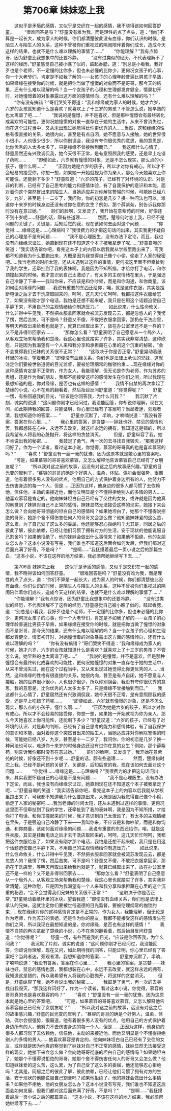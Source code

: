# 　　第706章 妹妹恋上我
　　这似乎是矛盾的感情，又似乎是交织在一起的感情，我不晓得该如何回答舒童。
　　“很难回答是吗？”舒童没有难为我，而是理性的点了点头，道：“你们不算是一起长大，成为家人的时候，你们都清楚彼此没有血缘，你们认识的时候，是陌生人与陌生人的关系，这种不曾被你们重视过的隔阂陪伴着你们成长，造成今天这样的结果，也就不是什么难以理解的事情了……”
　　“你能理解？”我有点惊讶，因为舒童比我想象中的还要冷静。
　　“没有过类似的经历，不代表理解不了这样的经历，”舒童感觉自己被小瞧了似的，鼓起香腮，道：“别总是小看我，我好歹也是个老师，不一定懂的比你多，但也未必懂的比你少，更何况女孩子的心事，你一个大老爷们，肯定是不如我了解的——女孩子的心理年龄普遍比男孩子早熟，如果缘缘在接受你的时候，就是把你当做了憧憬的对象而不是哥哥，那今天的结果，还有什么难以理解的吗？当一个女孩子的心理和生理都发育健全，情窦初开时，对她憧憬着的对象暴露出这方面的感情倾向，还有什么难以理解的吗？”
　　“你有没有搞错？”哥们哭笑不得道：“我和缘缘成为家人的时候，她才六岁，六岁的女孩就知道什么是喜欢？就喜欢上了十三岁的男孩？不管怎么说，她早熟的也太离谱了吧……”
　　“我说的是憧憬，并不是喜欢，但是那种憧憬会有最终转化成喜欢的可能性，更何况她憧憬的对象一直存在于她的生活中，从来不曾消失过，而在这个过程当中，又从未出现过她觉得比你更优秀的人……当然，这和缘缘的性格有很直接的关系，她很内向，甚至是有点自闭，她不愿意与人接触，她的世界很小很小，人也很少很少，所以你别误会，我没有夸你很优秀的意思，我的意思是，比你优秀的人太多太多了，只是缘缘不曾接触到而已。”
　　我这都什么心情了，舒童居然还有兴致调侃我，她今天很不正常，是有意照顾我的感受，还是早上吃错了药呢……
　　“即便如此，六岁就有憧憬的对象，还是不怎么现实，那么点的小孩子，懂什么啊……”
　　“正因为她是六岁的孩子，所以才对你有戒心，所以才不会轻易的接受你，你想一想，如果她一开始就视为你为亲人，那么今天她喜欢上你可能性，还能剩下多少？”舒童叹道：“六岁的孩子，已经有了对坏境的认识、对是非的判断，已经有了自己思考的能力和感情体验，有了自我保护的意识和本能，面对着你这个突然冒出来的陌生人，当她适应并对你解除警惕的时候，可能她已经八岁，九岁，甚至是十一二岁了，我问你，你的初恋是几岁？换一种问法也可以，难道你十来岁的时候身边还没有过你在意的女生？例如，那个薛紫苑，别告诉我你那时没有在意过她。”
　　哥们的脸啊，又发烫了，我开始在意紫苑的时候，好像还不到十岁呢……舒童的话，颇有些道理……
　　然而，楚缘何时恋上我，已经不是问题的关键了，关键是，后知后觉的我，现在该如何去面对这个问题……
　　“你觉得……缘缘这是……心理病吗？”我很费力的才把这句话问出来，其实我更怀疑自己的心理是不是有问题……
　　“我不是心理医生，没有办法下定论，而且，我也没有向缘缘求证过，她直到现在还不知道这个本子被我拿走了呢……”舒童自嘲的笑道：“我实话告诉你吧，看完这本子上的内容以后我就从学校里跑出来了，可我都不知道我为什么要跑出来，大概是因为我觉得自己像个小偷，偷走了人家的秘密吧……我当老师的时间太短，还从未遇到过这样的事情，更何况这里面不但牵扯到了我的学生，还牵扯到了我的表妹啊，我是因为不知所措，才给你打了电话，和你顶撞起来的时候，我才意识到自己太激动了，有太多的主观情绪在里头，于是强迫自己冷静了下来——我叫你来，不应该是和你吵架，而是和你沟通，和你商量，该如何面对缘缘的问题……我说有重要的东西还给你，喏，就是这件衣服，其实是挂断电话之后才去干洗店取回来的，呵呵，这几天忙忙呵呵，我都把这件衣服给忘了，如果没有刚才那个电话，我怕是还想不起来呢，我只是在用这个话题迫使自己平静下来，不用自己的主观情绪给你制造压力。”
　　如此说来，什么性命攸关，什么非得中午见我，不然把衣服拿回家就会被流苏发现云云，都是忽悠人的？我愣了愣，然后苦笑，可不是吗？舒童又不傻，不敢把衣服拿回家，那扔在干洗店里，等明天再取出来给我也就是了，就算已经取出来了，放在办公室里还不是一样的？又不是非得带回家去……
　　“那你怎么看？”舒童表明了自己愿意从一个局外人，从客观立场来帮助我和楚缘，我这心里也就踏实了许多，其实我非常清楚，这种欣慰，只是因为我渴望有一个人来和我分享和承担藏在心里的这个沉重的秘密，“会不会觉得我们兄妹的关系很不正常？”
　　“这取决于你是否正常，”舒童晃动着纸杯里的冰块，望着我道：“即便没有血缘关系，你们也是法律上承认的兄妹，这就注定你们要被世俗道德的目光监督，要被伦理纲常的枷锁约束……现在缘缘对你的这种感情肯定是不正常的，作为女人，我能理解，但无论是作为老师，作为苏苏的表姐，还是作为你的朋友，我都不能接受这样的感情发生在你们之间，所以我现在最想知道的是，你对缘缘，是否也有这样的感情！”
　　我情不自禁的再次拿起了楚缘的小说，心不在焉的翻看着，然后抬目反问舒童道：“你觉得呢？”
　　舒童一愣，有些回避我的目光，“应该是你回答我，为什么问我？”
　　我沉默了片刻，诚实的说道：“这问题你刚才已经问过，我没能回答，你却说你理解，现在又问，如此期待我的回答，只能证明，你心里已经有了答案吧？当局者迷，旁观者清，我想知道你的答案…… ”
　　舒童亦沉默了，半晌，才喃喃说道：“我没有答案，答案在你心里……”
　　我心里的答案，是贪婪——妹妹也好，禁忌的感情也罢，我都想装在心中，永远不去改变，就这样永远的拥有，我知道这是错的，所以我希望有人将我的心脏抛开，将这样的贪婪消灭。
　　但是，舒童纵容了我，她不肯说出我的秘密……
　　我鼓足了勇气，再一次的去寻找自我毁灭，“那我这样问好了，作为一个读者，看过这本小说，你觉得，慕容的哥哥真的也是喜欢慕容的吗？”
　　“喜欢！”舒童没有一丝一毫的犹豫，因为这原本就是她心里的答案吧。
　　“可是，如果慕容的哥哥喜欢慕容，又怎么解释他告诉慕容自己已经有了女朋友呢？”
　　“所以我对这之前的故事，远没有对这之后的故事感兴趣，”舒童的目光变的犀利了，“慕容的哥哥的确是个好男人，温柔，体贴，偶尔会很强势，很霸道，他有着很多男人没有的优点，他用自己的方式保护着身边所有的人，他努力不去伤害身边的每一个人，但是……正因为这样，他身边的很多人都习惯了去依赖他，信任他，主动的来接近他，而他又明显是个不懂得拒绝别人的多情的男人……他喜欢慕容是肯定的，他向妹妹坦白自己已经有了交往的女友，或许就是因为他真的察觉到了妹妹对自己不正常的感情，妹妹显然无法接受这样的现实，她接下来会怎么做？会向她哥哥彻底的坦白自己的感情吗？如果她坦白了，她那个不懂得说拒绝的哥哥，她那个舍不得伤害任何人的哥哥又会怎么做？他知道妹妹爱的这么苦，这么累，为了自己受了这么多的委屈，他还能够忍心拒绝吗？尤其是，同居之后的彼此了解，彼此依赖，已经让他们习惯了拥有对方的生活，安于现状的他能说服自己割舍吗？如果他拒绝了，他的妹妹会做出什么事情来？如果他不拒绝，他的女朋友怎么办？这本小说没有写完，我们谁也不知道这后面会如何发展，但我们都对这后面充满了好奇，不是吗？”
　　“是啊……”我抚摸着最后一页小说之后的那篇空白，“这本小说，不该在这样的地方结束，我必须帮她继续写下去……”

　　第706章 妹妹恋上我
　　这似乎是矛盾的感情，又似乎是交织在一起的感情，我不晓得该如何回答舒童。
　　“很难回答是吗？”舒童没有难为我，而是理性的点了点头，道：“你们不算是一起长大，成为家人的时候，你们都清楚彼此没有血缘，你们认识的时候，是陌生人与陌生人的关系，这种不曾被你们重视过的隔阂陪伴着你们成长，造成今天这样的结果，也就不是什么难以理解的事情了……”
　　“你能理解？”我有点惊讶，因为舒童比我想象中的还要冷静。
　　“没有过类似的经历，不代表理解不了这样的经历，”舒童感觉自己被小瞧了似的，鼓起香腮，道：“别总是小看我，我好歹也是个老师，不一定懂的比你多，但也未必懂的比你少，更何况女孩子的心事，你一个大老爷们，肯定是不如我了解的——女孩子的心理年龄普遍比男孩子早熟，如果缘缘在接受你的时候，就是把你当做了憧憬的对象而不是哥哥，那今天的结果，还有什么难以理解的吗？当一个女孩子的心理和生理都发育健全，情窦初开时，对她憧憬着的对象暴露出这方面的感情倾向，还有什么难以理解的吗？”
　　“你有没有搞错？”哥们哭笑不得道：“我和缘缘成为家人的时候，她才六岁，六岁的女孩就知道什么是喜欢？就喜欢上了十三岁的男孩？不管怎么说，她早熟的也太离谱了吧……”
　　“我说的是憧憬，并不是喜欢，但是那种憧憬会有最终转化成喜欢的可能性，更何况她憧憬的对象一直存在于她的生活中，从来不曾消失过，而在这个过程当中，又从未出现过她觉得比你更优秀的人……当然，这和缘缘的性格有很直接的关系，她很内向，甚至是有点自闭，她不愿意与人接触，她的世界很小很小，人也很少很少，所以你别误会，我没有夸你很优秀的意思，我的意思是，比你优秀的人太多太多了，只是缘缘不曾接触到而已。”
　　我这都什么心情了，舒童居然还有兴致调侃我，她今天很不正常，是有意照顾我的感受，还是早上吃错了药呢……
　　“即便如此，六岁就有憧憬的对象，还是不怎么现实，那么点的小孩子，懂什么啊……”
　　“正因为她是六岁的孩子，所以才对你有戒心，所以才不会轻易的接受你，你想一想，如果她一开始就视为你为亲人，那么今天她喜欢上你可能性，还能剩下多少？”舒童叹道：“六岁的孩子，已经有了对坏境的认识、对是非的判断，已经有了自己思考的能力和感情体验，有了自我保护的意识和本能，面对着你这个突然冒出来的陌生人，当她适应并对你解除警惕的时候，可能她已经八岁，九岁，甚至是十一二岁了，我问你，你的初恋是几岁？换一种问法也可以，难道你十来岁的时候身边还没有过你在意的女生？例如，那个薛紫苑，别告诉我你那时没有在意过她。”
　　哥们的脸啊，又发烫了，我开始在意紫苑的时候，好像还不到十岁呢……舒童的话，颇有些道理……
　　然而，楚缘何时恋上我，已经不是问题的关键了，关键是，后知后觉的我，现在该如何去面对这个问题……
　　“你觉得……缘缘这是……心理病吗？”我很费力的才把这句话问出来，其实我更怀疑自己的心理是不是有问题……
　　“我不是心理医生，没有办法下定论，而且，我也没有向缘缘求证过，她直到现在还不知道这个本子被我拿走了呢……”舒童自嘲的笑道：“我实话告诉你吧，看完这本子上的内容以后我就从学校里跑出来了，可我都不知道我为什么要跑出来，大概是因为我觉得自己像个小偷，偷走了人家的秘密吧……我当老师的时间太短，还从未遇到过这样的事情，更何况这里面不但牵扯到了我的学生，还牵扯到了我的表妹啊，我是因为不知所措，才给你打了电话，和你顶撞起来的时候，我才意识到自己太激动了，有太多的主观情绪在里头，于是强迫自己冷静了下来——我叫你来，不应该是和你吵架，而是和你沟通，和你商量，该如何面对缘缘的问题……我说有重要的东西还给你，喏，就是这件衣服，其实是挂断电话之后才去干洗店取回来的，呵呵，这几天忙忙呵呵，我都把这件衣服给忘了，如果没有刚才那个电话，我怕是还想不起来呢，我只是在用这个话题迫使自己平静下来，不用自己的主观情绪给你制造压力。”
　　如此说来，什么性命攸关，什么非得中午见我，不然把衣服拿回家就会被流苏发现云云，都是忽悠人的？我愣了愣，然后苦笑，可不是吗？舒童又不傻，不敢把衣服拿回家，那扔在干洗店里，等明天再取出来给我也就是了，就算已经取出来了，放在办公室里还不是一样的？又不是非得带回家去……
　　“那你怎么看？”舒童表明了自己愿意从一个局外人，从客观立场来帮助我和楚缘，我这心里也就踏实了许多，其实我非常清楚，这种欣慰，只是因为我渴望有一个人来和我分享和承担藏在心里的这个沉重的秘密，“会不会觉得我们兄妹的关系很不正常？”
　　“这取决于你是否正常，”舒童晃动着纸杯里的冰块，望着我道：“即便没有血缘关系，你们也是法律上承认的兄妹，这就注定你们要被世俗道德的目光监督，要被伦理纲常的枷锁约束……现在缘缘对你的这种感情肯定是不正常的，作为女人，我能理解，但无论是作为老师，作为苏苏的表姐，还是作为你的朋友，我都不能接受这样的感情发生在你们之间，所以我现在最想知道的是，你对缘缘，是否也有这样的感情！”
　　我情不自禁的再次拿起了楚缘的小说，心不在焉的翻看着，然后抬目反问舒童道：“你觉得呢？”
　　舒童一愣，有些回避我的目光，“应该是你回答我，为什么问我？”
　　我沉默了片刻，诚实的说道：“这问题你刚才已经问过，我没能回答，你却说你理解，现在又问，如此期待我的回答，只能证明，你心里已经有了答案吧？当局者迷，旁观者清，我想知道你的答案…… ”
　　舒童亦沉默了，半晌，才喃喃说道：“我没有答案，答案在你心里……”
　　我心里的答案，是贪婪——妹妹也好，禁忌的感情也罢，我都想装在心中，永远不去改变，就这样永远的拥有，我知道这是错的，所以我希望有人将我的心脏抛开，将这样的贪婪消灭。
　　但是，舒童纵容了我，她不肯说出我的秘密……
　　我鼓足了勇气，再一次的去寻找自我毁灭，“那我这样问好了，作为一个读者，看过这本小说，你觉得，慕容的哥哥真的也是喜欢慕容的吗？”
　　“喜欢！”舒童没有一丝一毫的犹豫，因为这原本就是她心里的答案吧。
　　“可是，如果慕容的哥哥喜欢慕容，又怎么解释他告诉慕容自己已经有了女朋友呢？”
　　“所以我对这之前的故事，远没有对这之后的故事感兴趣，”舒童的目光变的犀利了，“慕容的哥哥的确是个好男人，温柔，体贴，偶尔会很强势，很霸道，他有着很多男人没有的优点，他用自己的方式保护着身边所有的人，他努力不去伤害身边的每一个人，但是……正因为这样，他身边的很多人都习惯了去依赖他，信任他，主动的来接近他，而他又明显是个不懂得拒绝别人的多情的男人……他喜欢慕容是肯定的，他向妹妹坦白自己已经有了交往的女友，或许就是因为他真的察觉到了妹妹对自己不正常的感情，妹妹显然无法接受这样的现实，她接下来会怎么做？会向她哥哥彻底的坦白自己的感情吗？如果她坦白了，她那个不懂得说拒绝的哥哥，她那个舍不得伤害任何人的哥哥又会怎么做？他知道妹妹爱的这么苦，这么累，为了自己受了这么多的委屈，他还能够忍心拒绝吗？尤其是，同居之后的彼此了解，彼此依赖，已经让他们习惯了拥有对方的生活，安于现状的他能说服自己割舍吗？如果他拒绝了，他的妹妹会做出什么事情来？如果他不拒绝，他的女朋友怎么办？这本小说没有写完，我们谁也不知道这后面会如何发展，但我们都对这后面充满了好奇，不是吗？”
　　“是啊……”我抚摸着最后一页小说之后的那篇空白，“这本小说，不该在这样的地方结束，我必须帮她继续写下去……”
